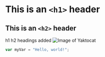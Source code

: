 # This is an `<h1>` header
## This is an `<h2>` header
h1 h2 headings added
![Image of Yaktocat](https://octodex.github.com/images/yaktocat.png)
``` javascript
var myVar = "Hello, world!";
```
